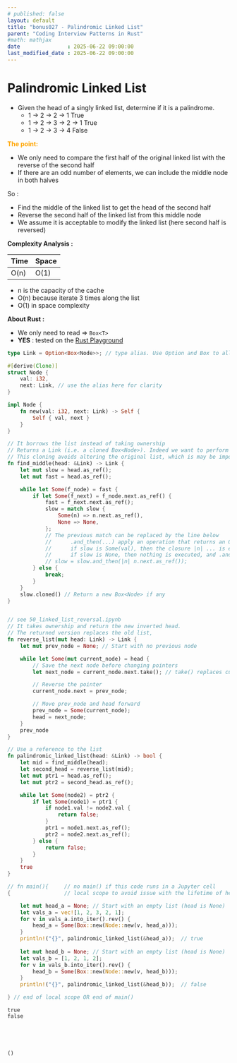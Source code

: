 ```yaml
---
# published: false
layout: default
title: "bonus027 - Palindromic Linked List"
parent: "Coding Interview Patterns in Rust"
#math: mathjax
date               : 2025-06-22 09:00:00
last_modified_date : 2025-06-22 09:00:00
---
```


# Palindromic Linked List

* Given the head of a singly linked list, determine if it is a palindrome.
    * 1 -> 2 -> 2 -> 1          True
    * 1 -> 2 -> 3 -> 2 -> 1     True
    * 1 -> 2 -> 3 -> 4          False


<span style="color:orange"><b>The point:</b></span>    
* We only need to compare the first half of the original linked list with the reverse of the second half
* If there are an odd number of elements, we can include the middle node in both halves

So : 
* Find the middle of the linked list to get the head of the second half
* Reverse the second half of the linked list from this middle node
* We assume it is acceptable to modify the linked list (here second half is reversed)

**Complexity Analysis :**

| Time | Space |
|------|-------|
| O(n) | O(1)  | 

* n is the capacity of the cache
* O(n) because iterate 3 times along the list
* O(1) in space complexity






**About Rust :**
* We only need to read => ``Box<T>``
* **YES** : tested on the [Rust Playground](https://play.rust-lang.org/)




<!-- <span style="color:red"><b>TO DO : </b></span> 
* More comments in the source code -->


<!-- * <span style="color:lime"><b>Preferred solution?</b></span>      -->



```rust
type Link = Option<Box<Node>>; // type alias. Use Option and Box to allow an optional pointer to the next node 

#[derive(Clone)]
struct Node {
    val: i32,
    next: Link, // use the alias here for clarity
}

impl Node {
    fn new(val: i32, next: Link) -> Self {
        Self { val, next }
    }
}

// It borrows the list instead of taking ownership
// Returns a Link (i.e. a cloned Box<Node>). Indeed we want to perform a destructive reverse_list on the second half only. 
// This cloning avoids altering the original list, which is may be important
fn find_middle(head: &Link) -> Link {
    let mut slow = head.as_ref();
    let mut fast = head.as_ref();

    while let Some(f_node) = fast {
        if let Some(f_next) = f_node.next.as_ref() {
            fast = f_next.next.as_ref();
            slow = match slow {
                Some(n) => n.next.as_ref(),
                None => None,
            };
            // The previous match can be replaced by the line below
            //      .and_then(...) apply an operation that returns an Option, if and only if the Option is Some(...), otherwise, it returns None.
            //      if slow is Some(val), then the closure |n| ... is executed 
            //      if slow is None, then nothing is executed, and .and_then(...) returns None
            // slow = slow.and_then(|n| n.next.as_ref());
        } else {
            break;
        }
    }
    slow.cloned() // Return a new Box<Node> if any
}


// see 50_linked_list_reversal.ipynb
// It takes ownership and return the new inverted head.
// The returned version replaces the old list, 
fn reverse_list(mut head: Link) -> Link {
    let mut prev_node = None; // Start with no previous node

    while let Some(mut current_node) = head {
        // Save the next node before changing pointers
        let next_node = current_node.next.take(); // take() replaces current_node.next with None and gives its original value

        // Reverse the pointer
        current_node.next = prev_node;

        // Move prev_node and head forward
        prev_node = Some(current_node);
        head = next_node;
    }
    prev_node
}

// Use a reference to the list
fn palindromic_linked_list(head: &Link) -> bool {
    let mid = find_middle(head);
    let second_head = reverse_list(mid);
    let mut ptr1 = head.as_ref();
    let mut ptr2 = second_head.as_ref();

    while let Some(node2) = ptr2 {
        if let Some(node1) = ptr1 {
            if node1.val != node2.val {
                return false;
            }
            ptr1 = node1.next.as_ref();
            ptr2 = node2.next.as_ref();
        } else {
            return false;
        }
    }
    true
}

// fn main(){     // no main() if this code runs in a Jupyter cell 
{                 // local scope to avoid issue with the lifetime of head during borrow

    let mut head_a = None; // Start with an empty list (head is None)
    let vals_a = vec![1, 2, 3, 2, 1];
    for v in vals_a.into_iter().rev() {
        head_a = Some(Box::new(Node::new(v, head_a)));
    }
    println!("{}", palindromic_linked_list(&head_a));  // true
    
    let mut head_b = None; // Start with an empty list (head is None)
    let vals_b = [1, 2, 1, 2];
    for v in vals_b.into_iter().rev() {
        head_b = Some(Box::new(Node::new(v, head_b)));
    }    
    println!("{}", palindromic_linked_list(&head_b));  // false

} // end of local scope OR end of main()    
```

    true
    false





    ()



